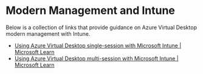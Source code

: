 # Modern Management and Intune
Below is a collection of links that provide guidance on Azure Virtual Desktop modern management with Intune.


- [Using Azure Virtual Desktop single-session with Microsoft Intune | Microsoft Learn](https://learn.microsoft.com/en-us/mem/intune/fundamentals/azure-virtual-desktop)
- [Using Azure Virtual Desktop multi-session with Microsoft Intune | Microsoft Learn](https://learn.microsoft.com/en-us/mem/intune/fundamentals/azure-virtual-desktop-multi-session)
